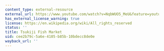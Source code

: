 ```yaml
---
content_type: external-resource
external_url: https://www.youtube.com/watch?v=NqbWUO5_MeU&feature=youtu.be
has_external_license_warning: true
license: https://en.wikipedia.org/wiki/All_rights_reserved
status: ''
title: Tsukiji Fish Market
uid: cee2b79c-5a6e-4105-b85b-10bdecc8de0e
wayback_url: ''
---
```

